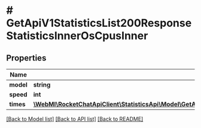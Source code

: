 # # GetApiV1StatisticsList200ResponseStatisticsInnerOsCpusInner

## Properties

Name | Type | Description | Notes
------------ | ------------- | ------------- | -------------
**model** | **string** |  | [optional]
**speed** | **int** |  | [optional]
**times** | [**\WebMI\RocketChatApiClient\StatisticsApi\Model\GetApiV1StatisticsList200ResponseStatisticsInnerOsCpusInnerTimes**](GetApiV1StatisticsList200ResponseStatisticsInnerOsCpusInnerTimes.md) |  | [optional]

[[Back to Model list]](../../README.md#models) [[Back to API list]](../../README.md#endpoints) [[Back to README]](../../README.md)
